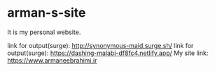 # arman-s-site

It is my personal website.

link for output(surge): http://synonymous-maid.surge.sh/
link for output(surge): https://dashing-malabi-df8fc4.netlify.app/
My site link: https://www.armaneebrahimi.ir
